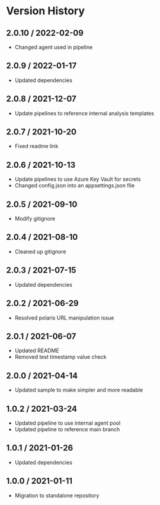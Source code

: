 # Version History

## 2.0.10 / 2022-02-09

- Changed agent used in pipeline

## 2.0.9 / 2022-01-17

- Updated dependencies

## 2.0.8 / 2021-12-07

- Update pipelines to reference internal analysis templates

## 2.0.7 / 2021-10-20

- Fixed readme link

## 2.0.6 / 2021-10-13

- Update pipelines to use Azure Key Vault for secrets
- Changed config.json into an appsettings.json file

## 2.0.5 / 2021-09-10

- Modify gitignore

## 2.0.4 / 2021-08-10

- Cleaned up gitignore

## 2.0.3 / 2021-07-15

- Updated dependencies

## 2.0.2 / 2021-06-29

- Resolved polaris URL manipulation issue

## 2.0.1 / 2021-06-07

- Updated README
- Removed test timestamp value check

## 2.0.0 / 2021-04-14

- Updated sample to make simpler and more readable

## 1.0.2 / 2021-03-24

- Updated pipeline to use internal agent pool
- Updated pipeline to reference main branch

## 1.0.1 / 2021-01-26

- Updated dependencies

## 1.0.0 / 2021-01-11

- Migration to standalone repository
